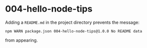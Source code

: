 004-hello-node-tips
===================

Adding a `README.md` in the project directory prevents the message:
```
npm WARN package.json 004-hello-node-tips@1.0.0 No README data
```
from appearing.
